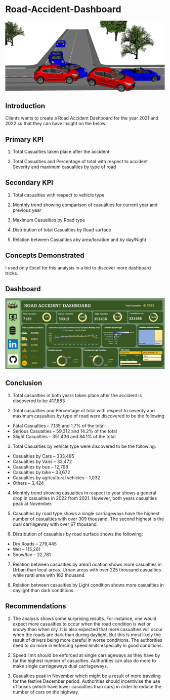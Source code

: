 # Road-Accident-Dashboard
![](https://github.com/samuelejedegba/Road-Accident-Dashboard/blob/main/Road%20accident%20analysis%20image.jpg)

## Introduction

Clients wants to create a Road Accident Dashboard for the year 2021 and 2022 so that they can have insight on the below.

## Primary KPI

1. Total Casualties taken place after the accident

2. Total Casualties and Percentage of total with respect to accident Severity and maximum casualties by type of road

## Secondary KPI

1. Total casualties with respect to vehicle type

2. Monthly trend showing comparison of casualties for current year and previous year

3. Maximum Casualties by Road type

4. Distribution of total Casualties by Road surface

5. Relation between Casualties aby area/location and by day/Night

## Concepts Demonstrated

I used only Excel for this analysis in a bid to discover more dashboard tricks.

## Dashboard

![](https://github.com/samuelejedegba/Road-Accident-Dashboard/blob/main/Road%20accident%20Dashboard.PNG)

## Conclusion

1.	Total casualties in both years taken place after the accident is discovered to be 417,883

2.	Total casualties and Percentage of total with respect to severity and maximum casualties by type of road were discovered to be the following

-	Fatal Casualties – 7,135 and 1.7% of the total
-	Serious Casualties – 59,312 and 14.2% of the total
-	Slight Casualties – 351,436 and 84.1% of the total

3.	Total Casualties by vehicle type were discovered to be the following:
-	Casualties by Cars – 333,485
-	Casualties by Vans – 33,472
-	Casualties by bus – 12,798
-	Casualties by bike – 33,672
-	Casualties by agricultural vehicles – 1,032
-	Others – 3,424

4.	Monthly trend showing casualties in respect to year shows a general drop in casualties in 2022 from 2021. However, both years casualties peak at November.

5.	Casualties by road type shows a single carriageways have the highest number of casualties with over 309 thousand. The second highest is the dual carriageway with over 67 thousand.

6.	Distribution of casualties by road surface shows the following:

-	Dry Roads – 279,445
-	Wet – 115,261
-	Snow/Ice – 22,781

7.	Relation between casualties by area/Location shows more casualties in Urban than local areas. Urban areas with over 225 thousand casualties while rural area with 162 thousand.

8.	Relation between casualties by Light condition shows more casualties in daylight than dark conditions.

## Recommendations

1.	The analysis shows some surprising results. For instance, one would expect more casualties to occur when the road condition is wet or snowy than when dry. It is also expected that more casualties will occur when the roads are dark than during daylight. But this is most likely the result of drivers being more careful in worse conditions. The authorities need to do more in enforcing speed limits especially in good conditions.

2.	Speed limit should be enforced at single carriageways as they have by far the highest number of casualties. Authorities can also do more to make single carriageways dual carriageways.

3.	Casualties peak in November which might be a result of more traveling for the festive December period. Authorities should incentivise the use of buses (which have lower casualties than cars) in order to reduce the number of cars on the highway.
